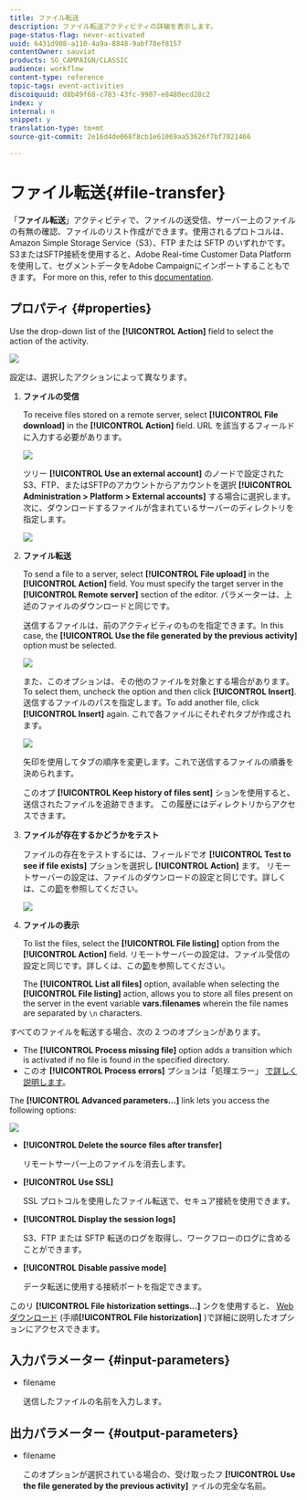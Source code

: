 ```yaml
---
title: ファイル転送
description: ファイル転送アクティビティの詳細を表示します。
page-status-flag: never-activated
uuid: 6431d908-a110-4a9a-8848-9abf78ef8157
contentOwner: sauviat
products: SG_CAMPAIGN/CLASSIC
audience: workflow
content-type: reference
topic-tags: event-activities
discoiquuid: d8b49f68-c783-43fc-9907-e8480ecd28c2
index: y
internal: n
snippet: y
translation-type: tm+mt
source-git-commit: 2e16d4de068f8cb1e61069aa53626f7bf7021466

---
```



# ファイル転送{#file-transfer}

「**ファイル転送**」アクティビティで、ファイルの送受信、サーバー上のファイルの有無の確認、ファイルのリスト作成ができます。使用されるプロトコルは、Amazon Simple Storage Service（S3）、FTP または SFTP のいずれかです。S3またはSFTP接続を使用すると、Adobe Real-time Customer Data Platformを使用して、セグメントデータをAdobe Campaignにインポートすることもできます。 For more on this, refer to this [documentation](https://docs.adobe.com/content/help/en/experience-platform/rtcdp/destinations/destinations-cat/adobe-destinations/adobe-campaign-destination.html).

## プロパティ {#properties}

Use the drop-down list of the **[!UICONTROL Action]** field to select the action of the activity.

![](assets/file_transfert_action.png)

設定は、選択したアクションによって異なります。

1. **ファイルの受信**

   To receive files stored on a remote server, select **[!UICONTROL File download]** in the **[!UICONTROL Action]** field. URL を該当するフィールドに入力する必要があります。

   ![](assets/file_transfert_edit.png)

   ツリー **[!UICONTROL Use an external account]** のノードで設定されたS3、FTP、またはSFTPのアカウントからアカウントを選択 **[!UICONTROL Administration > Platform > External accounts]** する場合に選択します。 次に、ダウンロードするファイルが含まれているサーバーのディレクトリを指定します。

   ![](assets/file_transfert_edit_external.png)

1. **ファイル転送**

   To send a file to a server, select **[!UICONTROL File upload]** in the **[!UICONTROL Action]** field. You must specify the target server in the **[!UICONTROL Remote server]** section of the editor. パラメーターは、上述のファイルのダウンロードと同じです。

   送信するファイルは、前のアクティビティのものを指定できます。In this case, the **[!UICONTROL Use the file generated by the previous activity]** option must be selected.

   ![](assets/file_transfert_edit_send.png)

   また、このオプションは、その他のファイルを対象とする場合があります。To select them, uncheck the option and then click **[!UICONTROL Insert]**. 送信するファイルのパスを指定します。To add another file, click **[!UICONTROL Insert]** again. これで各ファイルにそれぞれタブが作成されます。

   ![](assets/file_transfert_source.png)

   矢印を使用してタブの順序を変更します。これで送信するファイルの順番を決められます。

   このオプ **[!UICONTROL Keep history of files sent]** ションを使用すると、送信されたファイルを追跡できます。 この履歴にはディレクトリからアクセスできます。

1. **ファイルが存在するかどうかをテスト**

   ファイルの存在をテストするには、フィールドでオ **[!UICONTROL Test to see if file exists]** プションを選択し **[!UICONTROL Action]** ます。 リモートサーバーの設定は、ファイルのダウンロードの設定と同じです。詳しくは、この[節](#properties)を参照してください。

   ![](assets/file_transfert_edit_test.png)

1. **ファイルの表示**

   To list the files, select the **[!UICONTROL File listing]** option from the **[!UICONTROL Action]** field. リモートサーバーの設定は、ファイル受信の設定と同じです。詳しくは、この[節](#properties)を参照してください。

   The **[!UICONTROL List all files]** option, available when selecting the **[!UICONTROL File listing]** action, allows you to store all files present on the server in the event variable **vars.filenames** wherein the file names are separated by `\n` characters.

すべてのファイルを転送する場合、次の 2 つのオプションがあります。

* The **[!UICONTROL Process missing file]** option adds a transition which is activated if no file is found in the specified directory.
* このオ **[!UICONTROL Process errors]** プションは「処理エラー」 [で詳しく説明します](../../workflow/using/monitoring-workflow-execution.md#processing-errors)。

The **[!UICONTROL Advanced parameters...]** link lets you access the following options:

![](assets/file_transfert_advanced.png)

* **[!UICONTROL Delete the source files after transfer]**

   リモートサーバー上のファイルを消去します。

* **[!UICONTROL Use SSL]**

   SSL プロトコルを使用したファイル転送で、セキュア接続を使用できます。

* **[!UICONTROL Display the session logs]**

   S3、FTP または SFTP 転送のログを取得し、ワークフローのログに含めることができます。

* **[!UICONTROL Disable passive mode]**

   データ転送に使用する接続ポートを指定できます。

このリ **[!UICONTROL File historization settings...]** ンクを使用すると、 [Webダウンロード](../../workflow/using/web-download.md) (手順&#x200B;**[!UICONTROL File historization]** )で詳細に説明したオプションにアクセスできます。

## 入力パラメーター {#input-parameters}

* filename

   送信したファイルの名前を入力します。

## 出力パラメーター {#output-parameters}

* filename

   このオプションが選択されている場合の、受け取ったフ **[!UICONTROL Use the file generated by the previous activity]** ァイルの完全な名前。


